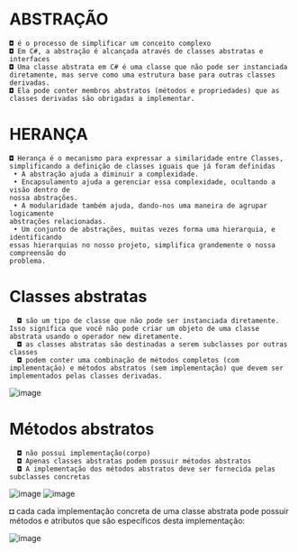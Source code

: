 # ABSTRAÇÃO
    ◘ é o processo de simplificar um conceito complexo
    ◘ Em C#, a abstração é alcançada através de classes abstratas e interfaces
    ◘ Uma classe abstrata em C# é uma classe que não pode ser instanciada diretamente, mas serve como uma estrutura base para outras classes derivadas. 
    ◘ Ela pode conter membros abstratos (métodos e propriedades) que as classes derivadas são obrigadas a implementar.

# HERANÇA
    ◘ Herança é o mecanismo para expressar a similaridade entre Classes, simplificando a definição de classes iguais que já foram definidas
     • A abstração ajuda a diminuir a complexidade.
     • Encapsulamento ajuda a gerenciar essa complexidade, ocultando a visão dentro de 
    nossa abstrações.
     • A modularidade também ajuda, dando-nos uma maneira de agrupar logicamente 
    abstrações relacionadas.
     • Um conjunto de abstrações, muitas vezes forma uma hierarquia, e identificando 
    essas hierarquias no nosso projeto, simplifica grandemente o nossa compreensão do 
    problema.

  # Classes abstratas
      ◘ são um tipo de classe que não pode ser instanciada diretamente. Isso significa que você não pode criar um objeto de uma classe abstrata usando o operador new diretamente.
      ◘ as classes abstratas são destinadas a serem subclasses por outras classes
      ◘ podem conter uma combinação de métodos completos (com implementação) e métodos abstratos (sem implementação) que devem ser implementados pelas classes derivadas.
      
![image](https://github.com/user-attachments/assets/379436f6-65c2-49ef-896d-ce21887cc484)

# Métodos abstratos
      ◘ não possui implementação(corpo)
      ◘ Apenas classes abstratas podem possuir métodos abstratos
      ◘ A implementação dos métodos abstratos deve ser fornecida pelas subclasses concretas

![image](https://github.com/user-attachments/assets/a18d2b5d-933b-4572-9b91-2a22cdf3e49a)
![image](https://github.com/user-attachments/assets/03f77443-5d50-4c72-8bfe-f9751e3b336b)

◘ cada  cada implementação concreta de uma classe abstrata pode possuir métodos e atributos que são específicos desta implementação:

![image](https://github.com/user-attachments/assets/88b47804-90ef-49a2-9297-3aa95e28b8a4)









      

